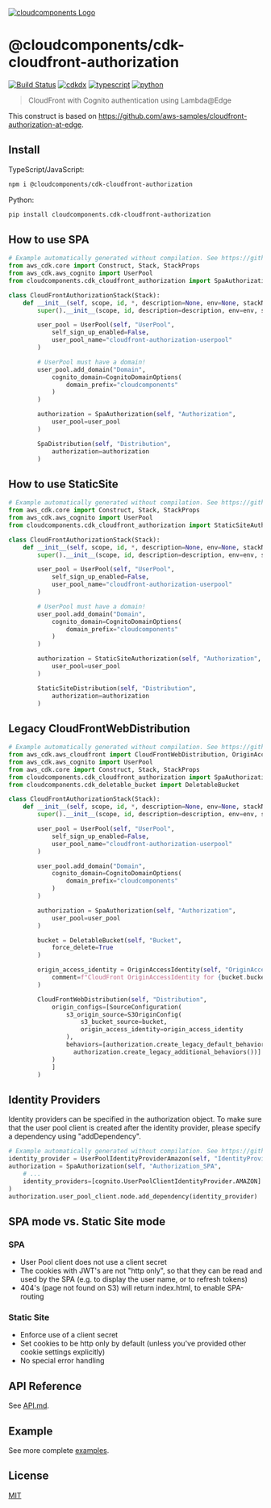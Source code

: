 [![cloudcomponents Logo](https://raw.githubusercontent.com/cloudcomponents/cdk-constructs/master/logo.png)](https://github.com/cloudcomponents/cdk-constructs)

# @cloudcomponents/cdk-cloudfront-authorization

[![Build Status](https://github.com/cloudcomponents/cdk-constructs/workflows/Build/badge.svg)](https://github.com/cloudcomponents/cdk-constructs/actions?query=workflow=Build)
[![cdkdx](https://img.shields.io/badge/buildtool-cdkdx-blue.svg)](https://github.com/hupe1980/cdkdx)
[![typescript](https://img.shields.io/badge/jsii-typescript-blueviolet.svg)](https://www.npmjs.com/package/@cloudcomponents/cdk-cloudfront-authorization)
[![python](https://img.shields.io/badge/jsii-python-blueviolet.svg)](https://pypi.org/project/cloudcomponents.cdk-cloudfront-authorization/)

> CloudFront with Cognito authentication using Lambda@Edge

This construct is based on https://github.com/aws-samples/cloudfront-authorization-at-edge.

## Install

TypeScript/JavaScript:

```bash
npm i @cloudcomponents/cdk-cloudfront-authorization
```

Python:

```bash
pip install cloudcomponents.cdk-cloudfront-authorization
```

## How to use SPA

```python
# Example automatically generated without compilation. See https://github.com/aws/jsii/issues/826
from aws_cdk.core import Construct, Stack, StackProps
from aws_cdk.aws_cognito import UserPool
from cloudcomponents.cdk_cloudfront_authorization import SpaAuthorization, SpaDistribution

class CloudFrontAuthorizationStack(Stack):
    def __init__(self, scope, id, *, description=None, env=None, stackName=None, tags=None, synthesizer=None, terminationProtection=None, analyticsReporting=None):
        super().__init__(scope, id, description=description, env=env, stackName=stackName, tags=tags, synthesizer=synthesizer, terminationProtection=terminationProtection, analyticsReporting=analyticsReporting)

        user_pool = UserPool(self, "UserPool",
            self_sign_up_enabled=False,
            user_pool_name="cloudfront-authorization-userpool"
        )

        # UserPool must have a domain!
        user_pool.add_domain("Domain",
            cognito_domain=CognitoDomainOptions(
                domain_prefix="cloudcomponents"
            )
        )

        authorization = SpaAuthorization(self, "Authorization",
            user_pool=user_pool
        )

        SpaDistribution(self, "Distribution",
            authorization=authorization
        )
```

## How to use StaticSite

```python
# Example automatically generated without compilation. See https://github.com/aws/jsii/issues/826
from aws_cdk.core import Construct, Stack, StackProps
from aws_cdk.aws_cognito import UserPool
from cloudcomponents.cdk_cloudfront_authorization import StaticSiteAuthorization, StaticSiteDistribution

class CloudFrontAuthorizationStack(Stack):
    def __init__(self, scope, id, *, description=None, env=None, stackName=None, tags=None, synthesizer=None, terminationProtection=None, analyticsReporting=None):
        super().__init__(scope, id, description=description, env=env, stackName=stackName, tags=tags, synthesizer=synthesizer, terminationProtection=terminationProtection, analyticsReporting=analyticsReporting)

        user_pool = UserPool(self, "UserPool",
            self_sign_up_enabled=False,
            user_pool_name="cloudfront-authorization-userpool"
        )

        # UserPool must have a domain!
        user_pool.add_domain("Domain",
            cognito_domain=CognitoDomainOptions(
                domain_prefix="cloudcomponents"
            )
        )

        authorization = StaticSiteAuthorization(self, "Authorization",
            user_pool=user_pool
        )

        StaticSiteDistribution(self, "Distribution",
            authorization=authorization
        )
```

## Legacy CloudFrontWebDistribution

```python
# Example automatically generated without compilation. See https://github.com/aws/jsii/issues/826
from aws_cdk.aws_cloudfront import CloudFrontWebDistribution, OriginAccessIdentity
from aws_cdk.aws_cognito import UserPool
from aws_cdk.core import Construct, Stack, StackProps
from cloudcomponents.cdk_cloudfront_authorization import SpaAuthorization
from cloudcomponents.cdk_deletable_bucket import DeletableBucket

class CloudFrontAuthorizationStack(Stack):
    def __init__(self, scope, id, *, description=None, env=None, stackName=None, tags=None, synthesizer=None, terminationProtection=None, analyticsReporting=None):
        super().__init__(scope, id, description=description, env=env, stackName=stackName, tags=tags, synthesizer=synthesizer, terminationProtection=terminationProtection, analyticsReporting=analyticsReporting)

        user_pool = UserPool(self, "UserPool",
            self_sign_up_enabled=False,
            user_pool_name="cloudfront-authorization-userpool"
        )

        user_pool.add_domain("Domain",
            cognito_domain=CognitoDomainOptions(
                domain_prefix="cloudcomponents"
            )
        )

        authorization = SpaAuthorization(self, "Authorization",
            user_pool=user_pool
        )

        bucket = DeletableBucket(self, "Bucket",
            force_delete=True
        )

        origin_access_identity = OriginAccessIdentity(self, "OriginAccessIdentity",
            comment=f"CloudFront OriginAccessIdentity for {bucket.bucketName}"
        )

        CloudFrontWebDistribution(self, "Distribution",
            origin_configs=[SourceConfiguration(
                s3_origin_source=S3OriginConfig(
                    s3_bucket_source=bucket,
                    origin_access_identity=origin_access_identity
                ),
                behaviors=[authorization.create_legacy_default_behavior(), (SpreadElement ...authorization.createLegacyAdditionalBehaviors()
                  authorization.create_legacy_additional_behaviors())]
            )
            ]
        )
```

## Identity Providers

Identity providers can be specified in the authorization object. To make sure that the user pool client is created after the identity provider, please specify a dependency using "addDependency".

```python
# Example automatically generated without compilation. See https://github.com/aws/jsii/issues/826
identity_provider = UserPoolIdentityProviderAmazon(self, "IdentityProvider")
authorization = SpaAuthorization(self, "Authorization_SPA",
    # ...
    identity_providers=[cognito.UserPoolClientIdentityProvider.AMAZON]
)
authorization.user_pool_client.node.add_dependency(identity_provider)
```

## SPA mode vs. Static Site mode

### SPA

* User Pool client does not use a client secret
* The cookies with JWT's are not "http only", so that they can be read and used by the SPA (e.g. to display the user name, or to refresh tokens)
* 404's (page not found on S3) will return index.html, to enable SPA-routing

### Static Site

* Enforce use of a client secret
* Set cookies to be http only by default (unless you've provided other cookie settings explicitly)
* No special error handling

## API Reference

See [API.md](https://github.com/cloudcomponents/cdk-constructs/tree/master/packages/cdk-cloudfront-authorization/API.md).

## Example

See more complete [examples](https://github.com/cloudcomponents/cdk-constructs/tree/master/examples).

## License

[MIT](https://github.com/cloudcomponents/cdk-constructs/tree/master/packages/cdk-cloudfront-authorization/LICENSE)
